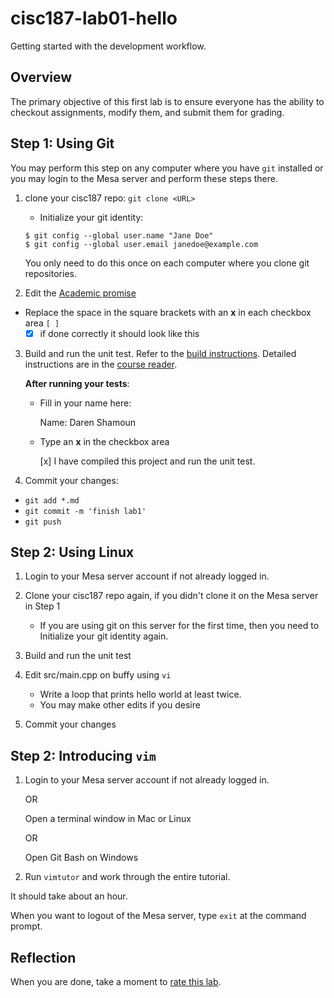 # cisc187-lab01-hello
Getting started with the development workflow.

## Overview
The primary objective of this first lab is to ensure 
everyone has the ability to checkout assignments,
modify them, and submit them for grading.

## Step 1: Using Git
You may perform this step on any computer where you have `git` installed
or you may login to the Mesa server and perform these steps there.

1. clone your cisc187 repo: `git clone <URL>`
   - Initialize your git identity:
   
   ```
   $ git config --global user.name "Jane Doe"
   $ git config --global user.email janedoe@example.com
   ```
   
   You only need to do this once on each computer where you clone git repositories.
   
2. Edit the [Academic promise](promise.md)

  - Replace the space in the square brackets with an **x** in each checkbox area `[ ]`
    - [x] if done correctly it should look like this

3. Build and run the unit test.
   Refer to the [build instructions](COMPILING.md).
   Detailed instructions are in the [course reader](https://daveparillo.github.io/cisc187-reader/).

   **After running your tests**:

   - Fill in your name here:

     Name: Daren Shamoun

   - Type an **x** in the checkbox area

     [x] I have compiled this project and run the unit test.


4. Commit your changes:

  - `git add *.md`
  - `git commit -m 'finish lab1'`
  - `git push`

## Step 2: Using Linux
1. Login to your Mesa server account if not already logged in.
2. Clone your cisc187 repo again, if you didn't clone it on the Mesa server in Step 1
   
   - If you are using git on this server for the first time, 
     then you need to Initialize your git identity again.
     
3. Build and run the unit test
4. Edit src/main.cpp on buffy using `vi`
   
   - Write a loop that prints hello world at least twice.
   - You may make other edits if you desire
   
5. Commit your changes

## Step 2: Introducing `vim`
1. Login to your Mesa server account if not already logged in.

   OR

   Open a terminal window in Mac or Linux

   OR

   Open Git Bash on Windows

2. Run `vimtutor` and work through the entire tutorial.

It should take about an hour.

When you want to logout of the Mesa server, type `exit` at the command prompt.

## Reflection
When you are done, take a moment to [rate this lab](https://forms.gle/mGxgWw4DABPR3Hff9).
